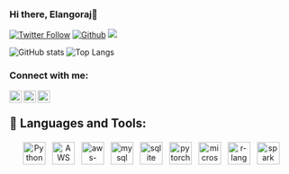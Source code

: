 ### Hi there, Elangoraj👋

<!-- [![Website](https://img.shields.io/badge/cosmicdepth-coding-orange)](https://dataview-ai.netlify.app/) -->
[![Twitter Follow](https://img.shields.io/badge/LinkedIn-0077B5)](https://www.linkedin.com/in/elangoraj/)
[![Github](https://img.shields.io/github/followers/CharalambosIoannou?label=Follow&style=social)](https://github.com/Elangoraj)
![](https://visitor-badge.laobi.icu/badge?page_id=Elangoraj.Elangoraj)

![GitHub stats](https://github-readme-stats.vercel.app/api?username=Elangoraj&show_icons=true&theme=gruvbox)
![Top Langs](https://github-readme-stats.vercel.app/api/top-langs/?username=Elangoraj&theme=gruvbox)


### Connect with me:

<!-- [<img align="left" alt="codeSTACKr.com" width="22px" src="https://raw.githubusercontent.com/iconic/open-iconic/master/svg/globe.svg" />][website] -->
<!-- [<img align="left" alt="codeSTACKr | YouTube" width="22px" background-color="#C52F30" src="https://cdn.jsdelivr.net/npm/simple-icons@v3/icons/youtube.svg" />][youtube] -->
[<img align="left" alt="codeSTACKr | Twitter" width="22px" src="https://cdn.jsdelivr.net/npm/simple-icons@v3/icons/twitter.svg" />][twitter]
[<img align="left" alt="codeSTACKr | LinkedIn" width="22px" src="https://cdn.jsdelivr.net/npm/simple-icons@v3/icons/linkedin.svg" />][linkedin]
[<img align="left" alt="codeSTACKr | Instagram" width="22px" src="https://cdn.jsdelivr.net/npm/simple-icons@v3/icons/instagram.svg" />][instagram]


<br />


 

 

 


## 🧰 Languages and Tools:
<p align="center">
<img onclick="#" src="https://github.com/Elangoraj/geticon/blob/master/icons/python.svg" alt="Python" height="40" style="vertical-align:top; margin:4px">
<img src="https://github.com/Elangoraj/geticon/blob/master/icons/aws.svg" alt="AWS" height="40" style="vertical-align:top; margin:4px">

 

 

 

 <img src="https://github.com/Elangoraj/geticon/blob/master/icons/aws-ec2.svg" alt="aws-ec2" height="40" style="vertical-align:top; margin:4px">
 <img src="https://github.com/Elangoraj/geticon/blob/master/icons/mysql.svg" alt="mysql" height="40" style="vertical-align:top; margin:4px">
 <img src="https://github.com/Elangoraj/geticon/blob/master/icons/sqlite.svg" alt="sqlite" height="40" style="vertical-align:top; margin:4px">
 <img src="https://github.com/Elangoraj/geticon/blob/master/icons/pytorch.svg" alt="pytorch" height="40" style="vertical-align:top; margin:4px">
 <img src="https://github.com/Elangoraj/geticon/blob/master/icons/microsoft-office-excel.svg" alt="microsoft-office-excel" height="40" style="vertical-align:top; margin:4px">
 <img src="https://raw.githubusercontent.com/Aarif1430/stack-icons/master/logos/r-lang.svg" alt="r-lang" height="40" style="vertical-align:top; margin:4px">
 <img src="https://raw.githubusercontent.com/Aarif1430/stack-icons/master/logos/spark.svg" alt="spark" height="40" style="vertical-align:top; margin:4px">
<!--  <img src="https://raw.githubusercontent.com/Aarif1430/stack-icons/master/logos/airflow.svg" alt="airflow" height="40" style="vertical-align:top; margin:4px">
 <img src="https://raw.githubusercontent.com/Aarif1430/stack-icons/master/logos/mongodb.svg" alt="mongodb" height="40" style="vertical-align:top; margin:4px"> -->
</p>

 

 

 

<!-- --- -->

 

 <!--

 

### 📺 Latest YouTube Videos

 

 

 

 YOUTUBE:START 
- [PI Approximation Animation](https://www.youtube.com/watch?v=z77q6ZqtNA0)-->
<!-- YOUTUBE:END 

 

 

 

➡️ [more videos...](https://www.youtube.com/channel/UCfvNKCSgWbxvgSBXX1Yvorw?view_as=subscriber)

 

 -->

 

<!-- --- -->

 

 <!-- BLOG-POST-LIST:START 

 

### 📕 Latest Blog Posts

 

 

 


- [Neural Networks: Building neural network from scratch](https://epoweriotatheta.netlify.app/blog/basics_of_neural_networks/)
- [Calculating Value of Pi](https://epoweriotatheta.netlify.app/blog/approximate_pi/)
- [Optical Character Recoginition](https://epoweriotatheta.netlify.app/blog/python_ocr/)
<!-- BLOG-POST-LIST:END 

 

 

 

➡️ [more blog posts...](https://epoweriotatheta.netlify.app/)

 

 -->

 

<!-- --- -->

 

 

 

<!-- [website]: https://dataview-ai.netlify.app/ -->
[twitter]: https://twitter.com/ElangoRj
<!-- [youtube]: https://www.youtube.com/channel/UCfvNKCSgWbxvgSBXX1Yvorw?view_as=subscriber -->
[instagram]: https://www.instagram.com/elangoraj183/?hl=en
[linkedin]: https://www.linkedin.com/in/Elangoraj/
[gruvbox]: https://github-readme-stats.vercel.app/api?username=Elangoraj&show_icons=true&hide=contribs,prs&cache_seconds=86400&theme=gruvbox
